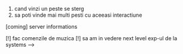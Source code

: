 1. cand vinzi un peste se sterg 
2. sa poti vinde mai multi pesti cu aceeasi interactiune

[coming] server informations

[!] fac comenzile de muzica
[!] sa am in vedere next level exp-ul de la systems -->